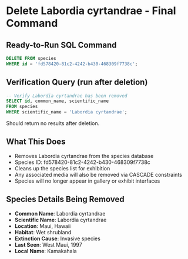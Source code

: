 # Delete Labordia cyrtandrae - Final Command

## Ready-to-Run SQL Command

```sql
DELETE FROM species 
WHERE id = 'fd578420-81c2-4242-b430-468309f7738c';
```

## Verification Query (run after deletion)

```sql
-- Verify Labordia cyrtandrae has been removed
SELECT id, common_name, scientific_name 
FROM species 
WHERE scientific_name = 'Labordia cyrtandrae';
```

Should return no results after deletion.

## What This Does
- Removes Labordia cyrtandrae from the species database
- Species ID: fd578420-81c2-4242-b430-468309f7738c
- Cleans up the species list for exhibition
- Any associated media will also be removed via CASCADE constraints
- Species will no longer appear in gallery or exhibit interfaces

## Species Details Being Removed
- **Common Name**: Labordia cyrtandrae
- **Scientific Name**: Labordia cyrtandrae
- **Location**: Maui, Hawaii
- **Habitat**: Wet shrubland
- **Extinction Cause**: Invasive species
- **Last Seen**: West Maui, 1997
- **Local Name**: Kamakahala